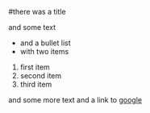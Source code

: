 #there was a title

and some text

* and a bullet list
* with two items

<ol>
  <li>first item</li>
  <li>second item</li>
  <li>third item</li>
</ol>

and some more text and a link to [google](https://www.google.es/)


